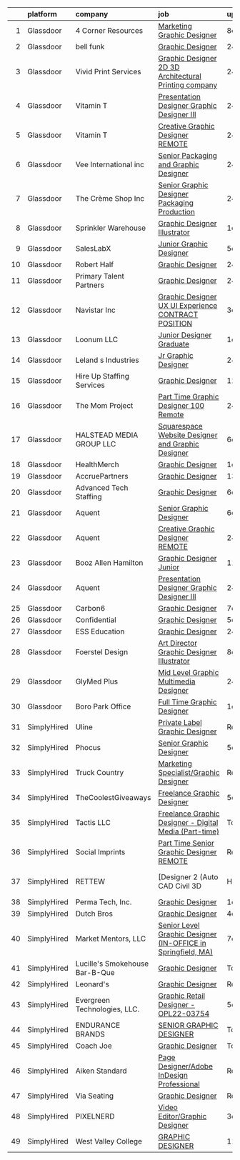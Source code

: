 

|    | platform    | company                        | job                                                                                                                                                                                                                                                                                                                                                                                                                                                                                                                                                                                                                                                                                                                                                                                                                                                                                                                                                                                                                                                                                                                                                                                                                                                                                                                                                                                   | update_time   | location                   |
|---:|:------------|:-------------------------------|:--------------------------------------------------------------------------------------------------------------------------------------------------------------------------------------------------------------------------------------------------------------------------------------------------------------------------------------------------------------------------------------------------------------------------------------------------------------------------------------------------------------------------------------------------------------------------------------------------------------------------------------------------------------------------------------------------------------------------------------------------------------------------------------------------------------------------------------------------------------------------------------------------------------------------------------------------------------------------------------------------------------------------------------------------------------------------------------------------------------------------------------------------------------------------------------------------------------------------------------------------------------------------------------------------------------------------------------------------------------------------------------|:--------------|:---------------------------|
|  1 | Glassdoor   | 4 Corner Resources             | [Marketing Graphic Designer](https://www.glassdoor.com/partner/jobListing.htm?pos=129&ao=1110586&s=58&guid=0000018316d98d99b59f6fa4897863cb&src=GD_JOB_AD&t=SR&vt=w&ea=1&cs=1_09723fe5&cb=1662535700234&jobListingId=1008101519933&cpc=1CBFC3E34E2A31FF&jrtk=3-0-1gcbdj3dqg4e6801-1gcbdj3ebj4j0800-fd173917bee8604b--6NYlbfkN0BbOuERaj5v5m27SHODHSE1AJUyn-tjvQD4xEPDiBm3ei1uIpzH7JItqg56FuKjcnb29VW9vMyy8rkvJ0PZYzvCOAc00Shv1eI0soI7cll9wvEBq0jTWuiB-CiNv3xJjz2qif5AXCz5m1vjwm4EmPP3BGP8bAtZniNypOHZpdrcjfKGbguTNclxT_MOeffWIJPSBnEENKOnK78QtKnFO4AobeSWRw3A-1mCplAxkKWKtpS-rWboBYqkWM-UGWSae8CXOPUkyd6_RK7Z0TdYCTndcuIGuHr1VBs8OPhhJvioBJRdonRO2sbUhfW7zCALcAuD1rdyXfZ9HYeY75qeVZS9ZVtKvbRytjvxWhKuMu7n_2ShDy7KUJNui7AEpeg57neWcJc_FgBb1sOAnQg4aF2xW4lzDxZc7d0TI4TxIk-uHV65SrT5NUA_z6Lg85hFyrIccpHINAyHQl3JNuztcv6odaxmE9c68OUw9lZh7BhegBEAcVp0Hr8ZqktAjJm1aBarosiuUklIwqNz1znq41MhDi971E-_Lga-MnjdCFOX5fiQ5Ds1kyQ67EMgtYlw8_vXaDL5BYicBg_5JlLNMb8eQzMfcV6Oux5RUbdN6j6stlRA5_ckCjQ2njKVTshk9RHYneTJ9xF0m2i5BD8k37KzksAnnvorxOJ0gGj924x4SOcS9H6BF1JBGeQamA0rupgodZ8cV-Oqmv2tbIDu0SyR_eBDcOruujSqXBQFeTJ8Y7QaE8lXluSTW9jdeNzqW5-ODDC6qV1RZjRGPHWkRyOQJ03J-vVSdF4nSZlUctwn4Rmc0_kj0siIN07spAR8iiNSyrrfoRHlvegY4MzM2e80pGjRvu3GGxXoBrdph5zyOCkLU1vB4q6WC0SokJQ-cFMu-8-BRigcY5DbIjWmku2C-spHEIOkHgjMYZigPYn85A9nDAKwScUM108ti0oalS-mIyxGcQ1LeO_cs6ZgOl-jRkdU-rYF2L169tWsyiuZ7Sdi_3eTapUv) | 8d            | Orlando, FL                |
|  2 | Glassdoor   | bell funk                      | [Graphic Designer](https://www.glassdoor.com/partner/jobListing.htm?pos=112&ao=1110586&s=58&guid=0000018316d98d99b59f6fa4897863cb&src=GD_JOB_AD&t=SR&vt=w&ea=1&cs=1_e1c8cb08&cb=1662535700232&jobListingId=1008121697211&cpc=292036AD7E8A5303&jrtk=3-0-1gcbdj3dqg4e6801-1gcbdj3ebj4j0800-ff5f0c8976fd90b6--6NYlbfkN0D4WFj_lE6oYag6-wCAOqdEQmuMdL7IiwL7bmlr579pLwAGrTQpv0a2Mc_khttC9YUMhp8SS_KVbrjMjCttDXXbABZIVOE7UoyDQwa667ZZUREvnqIVpiEDOZ9YDZpfVYJhMjnaRPSNtmLgPusFbGDxN_YD2ZMTZaaWc7kujexw-nQqDyQNB4mffgN7qikB6y9DQQzlnScaxWIjS-sk-yiUzGGIgADrmWwWj-N-uv_KsK9pordEnfvtAFM_3wy8sPXvKwipmnv3nZd4XTdZa3JDmTWdDfWJeqovj7vvIp9-I6_xZCubVAsWcMRvrrZd3XWZ4pD_7603eH420QyBggq9EZqw15tgbL5Bl3ZifJBophfHcUkXpmH2gy1Wy8aO_MfRgFH7MSBSEYeb1ObyMvlKb9nuyYweMRM8YZqSHgQptoI_LAVdYK-rAVmuJ_fRSQFCuRkgGRrUdDpXiV_CFBTnW5pYNkYNDN-iSIgIAqnX1Nh_YLljGzbB6QOljvSULvE%3D)                                                                                                                                                                                                                                                                                                                                                                                                                                                                                                                             | 24h           | Eugene, OR                 |
|  3 | Glassdoor   | Vivid Print Services           | [Graphic Designer  2D   3D Architectural Printing company ](https://www.glassdoor.com/partner/jobListing.htm?pos=106&ao=1110586&s=58&guid=0000018316d98d99b59f6fa4897863cb&src=GD_JOB_AD&t=SR&vt=w&ea=1&cs=1_15fb978f&cb=1662535700231&jobListingId=1008121826162&cpc=5E31031E1AFF45A7&jrtk=3-0-1gcbdj3dqg4e6801-1gcbdj3ebj4j0800-6d07501a753a39fe--6NYlbfkN0ACTeRvGRFS6hadW-07x_K1RnsIE8OdH4tufuZ5eRAiXsy0w5YibZOSxQi1opGSbjoxtfTiTd6Dz44sVgFOlmH-2y2jjVWl1h5KT6G6NfDtpQglXe9kYmvZaaLfN78d__0Wbyu-ajS8hwPeQ7aInXEaYDCEbu5eHtKdF7dy-7j3e6gdJ2kpD0YAiWdvMOOQhgqYKH4OIMwsYCqAX84Md02EDkuXJcCRfPIzhippC8jovi01wv8r7Y8wbFeqK4yX9yYx-HOWlxMb3VxXTzIBc9ToT4y3R6wcg_OA2ZFJyEYNykzDmRA5VD9ytCUmXpgdX3H0iLBI5Yll1f_Yo1kwzqCWQ57YXWavbdLXhri3BskBQuKLXs0AbYBv4Xo052FdlarFEfhupevg30PwV-jsdaYLeDejONQB-sAJ3WvzmlLYP67-gpMVPLiEwVxmZELYLFIKpPmz1zOlLUwB7HnMxPCsV9XbcVxZB3mXlnSX31u2LZKGTWwYVW1trqLaCRpsNYQ%3D)                                                                                                                                                                                                                                                                                                                                                                                                                                                                                    | 24h           | New York, NY               |
|  4 | Glassdoor   | Vitamin T                      | [Presentation Designer  Graphic Designer III](https://www.glassdoor.com/partner/jobListing.htm?pos=127&ao=1110586&s=58&guid=0000018316d98d99b59f6fa4897863cb&src=GD_JOB_AD&t=SR&vt=w&cs=1_54e9af43&cb=1662535700233&jobListingId=1008121846527&cpc=D2F1DE17EE1F43B9&jrtk=3-0-1gcbdj3dqg4e6801-1gcbdj3ebj4j0800-e5109ec33b2620ce--6NYlbfkN0DMrcEu7yrtATojKJA7cEzGQ3FdRGWLh0CZQInL4ECGI6k5tN82kdM0cJmh4vC7GggvGViS1LDQT4D128SuLIYhONorkG8P_kI5PPctdaliNZvFZntffniZcylmsC92iWn-9sf20ddkHLixSICDoRAS66Bsocin9jEfb_xIT-rlMWKQ176wGyJPC1OjWLtA3_xTd4eVyb9HsQv8rC2yfAb7P_00aWwl47bk0JNeKGb3_2W-5QryoM9VR-_SQmVZT6veGcGLAGqpnWMENrFEq8G1ziEafjulDXDzGvlkOa_xjzWIfAISFeG5vtaJ17k14Zu9kOFp--W1ccC23Y9EQMybJHLYZON7FnwjY4WHI2uE7REmS8-uY0JkTZ-4HXZ4OXaiy0jL5aVBeChK8ptM5PiXtwBqjP5d-nnePrfaBxhCzvCMvS0E5z4JIHhL5Xlg-ciX-eJg--wgXJh97VI8KuLJX0LkU9hEakE93EIpbdzUJFUvLus21WVP)                                                                                                                                                                                                                                                                                                                                                                                                                                                                                                                     | 24h           | Seattle, WA                |
|  5 | Glassdoor   | Vitamin T                      | [Creative Graphic Designer   REMOTE](https://www.glassdoor.com/partner/jobListing.htm?pos=125&ao=1110586&s=58&guid=0000018316d98d99b59f6fa4897863cb&src=GD_JOB_AD&t=SR&vt=w&cs=1_6d9717d2&cb=1662535700233&jobListingId=1008121106886&cpc=451933188B21919D&jrtk=3-0-1gcbdj3dqg4e6801-1gcbdj3ebj4j0800-05e1cfca94da4a56--6NYlbfkN0DMrcEu7yrtATojKJA7cEzGQ3FdRGWLh0CZQInL4ECGI6k5tN82kdM0OKoro5eXmjoVin0azV7kc6GOnT-z36VYfUb7jsZ11m8Mj4De-dCyWTr2LUnLUwp-mN381fCY681EvQDU2qU9yljJ3txKJsdSFJxbmjfDIE4duyRX1ix5U2TzlrxA7TFrt7E7ucQXkd1UR4vF-R9PCzGX_6nSk11zEH-e_PUUon3jkKaF4XwtqL4bnNAy3H_p-RNR4yMczLO2Df9RfWf48lU_gftXYuvUYX7YCpL1Zmj5bRA48sZzWlJUkWx88sAsyf2YSaUjxrz0doQWF3C4yNrj3iACODU3rNts_rM7rFt2YWyVONwq1sZuCNN5oPrYzt1orWObq7BTBT9gH79_FsIU44jNo9uivqcK2e1XCjNwVFrlWPKeiQ8qtzLEyapQ4Cyxb_CAIDiwlHj7OykedlPQQaa4SFMqiCPwt-8Pchm7p0oU4cGIew%3D%3D)                                                                                                                                                                                                                                                                                                                                                                                                                                                                                                                                  | 24h           | Remote                     |
|  6 | Glassdoor   | Vee International inc          | [Senior Packaging and Graphic Designer](https://www.glassdoor.com/partner/jobListing.htm?pos=102&ao=1110586&s=58&guid=0000018316d98d99b59f6fa4897863cb&src=GD_JOB_AD&t=SR&vt=w&ea=1&cs=1_6827401b&cb=1662535700231&jobListingId=1008120751166&cpc=320F474EFE2ECF9F&jrtk=3-0-1gcbdj3dqg4e6801-1gcbdj3ebj4j0800-3732214987fab34d--6NYlbfkN0Dr6IKwl4lkWnAOZFGyO8hF2TMBrUYSqKPpHH7znGLbnsjvVMpQ7-eveiYjoB_rmKWpVBroFSCyfHR7RFlrOFb4B7lutLbdVx81VPjyM_XoytOveUKReGKsw4awXFHZX9BLV66D0JayfH1NoN10AMiEULx5-jgn8pq-9WyOEMdGnkiHrMfDJcJPEQs77aTCgaQVyPLtcPhc5tI7ftzNTzGly1zNY-5euqXwpcdJejuD6D0_f3NtPbU2KhfIbpgSSOtiR2-D1LjsWe8_tFXL0SJWQ2bLmNR-OkMQNkxfAxlc0SL-rmZnyiXtKnPR9jWM7iMzDqH9rETWAaMt6QUP285cFwCT9_ptkLiDIQPG9dPwQ_XhjHKX4zImCAGtAN-sr4oDxmH3a9Hh0ay19bhQFwxcJqrWHVUulPiFaVWGFMCm2kXoLqQ-ikGeQxN4D5emFZg7YjIbcFPrlnUcYYBjyI71Q_l9HCvTQFXyYuGQ8P2VfjogQUcs_Be7szXH8jqquXWrC7fzHzmMv14tt7deYlhg)                                                                                                                                                                                                                                                                                                                                                                                                                                                                                      | 24h           | Garden City, NY            |
|  7 | Glassdoor   | The Crème Shop  Inc            | [Senior Graphic Designer  Packaging Production ](https://www.glassdoor.com/partner/jobListing.htm?pos=118&ao=1110586&s=58&guid=0000018316d98d99b59f6fa4897863cb&src=GD_JOB_AD&t=SR&vt=w&ea=1&cs=1_6d637f3f&cb=1662535700233&jobListingId=1008120762258&cpc=6BF42D0955AE9A34&jrtk=3-0-1gcbdj3dqg4e6801-1gcbdj3ebj4j0800-32e4481e3f48433b--6NYlbfkN0CtwOkgDuej6vPfWODMxjOIyNEohQmdYMppGq8y8dOpBjbpduG2qn5B55jMDS49NjaijT33LvUavo0E7fjCBHdbWZ8t9yse65wWc1Rna6hzoKHvISeRWc7IB2TNEp75yd_dHlPu-n7HPin1zYAd5EtuxYicYoNou87qhRalUh0SVEKLyIwR8GAvfwWypKFLscXORpRLRVaRbhiNxiuYzL91Crj-DG5a0YozMQ4NRqxKNyEJtZLs6i-8uutVVn0sQJsmZsPJAnytlC1chJI32Rng6ESa2I7zRkXsUITDsmDHB3jNfIoj_MX7-_giQBuSDdXwvlGBXeEJwl1WP1aCmMhXY2E_cmyA7re2EL38KqQpJx_x0MqhQU9i6s8CIJP9_xCDk7LFDmlkckMHF2CFkDeLc9umIqtW2TizNB-BDx2v3k7xNzv2qkbVk56uXjsUQ5YZ7TI8t2AOBtbu9vU9bgHt0Wv8wE3OQoq1HekbiyfeAgvyQzaunGwF5ofpyrr-dU0%3D)                                                                                                                                                                                                                                                                                                                                                                                                                                                                                               | 24h           | Los Angeles, CA            |
|  8 | Glassdoor   | Sprinkler Warehouse            | [Graphic Designer Illustrator](https://www.glassdoor.com/partner/jobListing.htm?pos=108&ao=1110586&s=58&guid=0000018316d98d99b59f6fa4897863cb&src=GD_JOB_AD&t=SR&vt=w&ea=1&cs=1_519c85b3&cb=1662535700232&jobListingId=1008119437871&cpc=7F6F94E2229B3AB5&jrtk=3-0-1gcbdj3dqg4e6801-1gcbdj3ebj4j0800-23cf4bdbc12d4ae5--6NYlbfkN0DWtRa9NJfjQIs4MWRRqD4F41esfMsK79cV24t80VXfzRKFVO1HOwhLjPBuvxuRJCA6N9YdHF9M0Aq3KvJjQqw8lYNsOZ-6jJ5IaLByCRWZkeONBb8JHpC3oOi0BMDYhCfqb_avAtQ9EZUo5hZxSHwSSHZL1AXmvZD-NEMG6CzGM_jQ0DqTjJra53fp_NYTgNyVdMuXo6pt06bO8SSGnP8hHhsMrhEtyE0_M9E6PqwlQBmukuwUK5L9jPD0ZibJBT0bv38JScbUTzIJhR2lyeYuIlS74pLw6r9_bxd9epe0CrL3AAxnsxKW8SQUkFcitpZgr9cZ0JkZUNj22LYPGx4YbfaLwwyDQd8dg4g4AFdghNLREWs4jjXyLdEYdH4ASUon3xp5Gg-dvjs_UEXpM3WL1bvLag1s3kDTYPW4JJFncr8UQ3gvGYoshzQzCyAw4RD1L-IgEgUyz6tXUkPyfVXwix5uqeZDK9hrllTG_HMeO_P1uGwbbAXaGGmIPL9qQhg%3D)                                                                                                                                                                                                                                                                                                                                                                                                                                                                                                                 | 1d            | Houston, TX                |
|  9 | Glassdoor   | SalesLabX                      | [Junior Graphic Designer](https://www.glassdoor.com/partner/jobListing.htm?pos=113&ao=1110586&s=58&guid=0000018316d98d99b59f6fa4897863cb&src=GD_JOB_AD&t=SR&vt=w&cs=1_60fcb5f0&cb=1662535700232&jobListingId=1008111579607&cpc=7AD1D84939BBEEF3&jrtk=3-0-1gcbdj3dqg4e6801-1gcbdj3ebj4j0800-e908962a8703a28d--6NYlbfkN0AZhccrYCUSJlZEde1UnGXnwlG1V9FU8luw-eezWnVYr5cEIZbxF0ud2TiQradMyDYAhjUuZdU-Jc6KDrNnXGt0luj4X9eLCFruo8XOurAzNfkw5TKDUy8_2DXlF_UuK3XC5Jdc8AGJshFzDUJNXv15OVNeEv33cNdPQ9245r-wmXF-LAyKzaSgJhY49EbZzLHcLuu5F3EXvtO_zuUVeU0Hu4uBQvX-_Ajz71yx-iPFj2SWjXotnojnOW88HozZ8HJO-O9vZijwgfwsD5jfXKKsCoWplouHoQxp9ZlrUTlS2wTyph48a6dIr81_TfyxXqvh0KYVkD9c8j3wW_i_CMk3OZNgZ-cSgCYxZ3m_MxMK_sCGReSj41qWYBKZJhbnSeKvKZUQ0AvXjQMIM125VWwf6GBGHvqtXx5_H02bfu5IOwsyrSkZun8_)                                                                                                                                                                                                                                                                                                                                                                                                                                                                                                                                                                                                         | 5d            | Austin, TX                 |
| 10 | Glassdoor   | Robert Half                    | [Graphic Designer](https://www.glassdoor.com/partner/jobListing.htm?pos=126&ao=1110586&s=58&guid=0000018316d98d99b59f6fa4897863cb&src=GD_JOB_AD&t=SR&vt=w&ea=1&cs=1_798a3596&cb=1662535700234&jobListingId=1008120608720&cpc=0C139D4CAD5A6DB2&jrtk=3-0-1gcbdj3dqg4e6801-1gcbdj3ebj4j0800-48a38567481b854b--6NYlbfkN0CpzDdaQkua3np5pkmj49lKioZwmwxQ-yx5plwbYmV_M5JFnt4wdhB5iDa-Stjn2ByHyvFbDHXgjtj2SRCnTa78VDO00_odM4XGNY95IlgyYpIcjiWQLdvqVqFg7uCx9YE-yl3Z8lrCbIrHLMzHhmZuFcgo05QSBXTHBV99GGlnFir9tJrloQZa1-O_UnKh27X6Oku9vfBf5mZlRPZP2XkiI1fGoCG4qGUaIwiU6TkaGqbcJnB3zneYadEvCeC4dgcPI3P75-yETrup8rRZG91c6xW_0N3eq737eIIQ09mQxr9OfOZOg3mjFSgsnrGDWTt9BiTFrVaMIb0y7C_pmjyNdimXnP08gGAbvIU4aE607J27uotBlCq_3ArjCnWRBnwnbv6a28PhFynI8aEr0mUxvI79uk6k62hQnAs_sQgyqdQryIDgdrcK4oFDOpjyLDsouXdMUFK_AoOxDSVNmj4S3kHijYE3TxcANY9pzPvH1L6qZtydBNukwkd7iWIuPmKLD1MD0MK--fI790_BVrBjmXfUJc58LUkZ1Vtyfq6PJC98NYt0Pydt)                                                                                                                                                                                                                                                                                                                                                                                                                                                                           | 24h           | Allendale, NJ              |
| 11 | Glassdoor   | Primary Talent Partners        | [Graphic Designer](https://www.glassdoor.com/partner/jobListing.htm?pos=128&ao=1110586&s=58&guid=0000018316d98d99b59f6fa4897863cb&src=GD_JOB_AD&t=SR&vt=w&ea=1&cs=1_a15f3a57&cb=1662535700234&jobListingId=1008120876018&cpc=654405A9B1E0A9F5&jrtk=3-0-1gcbdj3dqg4e6801-1gcbdj3ebj4j0800-a6b059619ae70e73--6NYlbfkN0DOCvLQenlXS7fh3AEEtPwhntZQnPW7UfiJ0vyM-Z38ZvlXuLrJoooXtLfzu_VlecyBYplV75vNtJQTzEEOuffMl_dHWYENTqRXlh2eBoBQkt_2HPFgcS8387rxVwADq8A6j3dHnxLvM8zlGFHM_D_J6fHSq5xjgXSwq-7Ps0f5hvbOM-u_OVS_WxK-7XxbzIuhH3oYW1nmOp3Tgqz0oWmZMhMtdLF9gGJoZNL6sx-y_CDhnG248ElVVJiwuiiYTy6Pz69z-Ail8BXByQHRbjvkMBRm-5OT5RT5nRb0JlriTrU0F1oplVhAqj8oLXq31TcgYOusksd7LDftWqWIZ0kpqWrn15kJ1YVeWT0sAC1fOAhnf9_uLrfsBEW_VGTvek0gWNNNw3rL3qBOH2VzFV8MVdOMlVbdCVyizKIteo6PgnlpUGeL9ddm2Nk3IyzxYNrpRwT6cwVeitwl4PRjkS3ijk8mWzcUxlKpljalQkU5G0I3J4fdm8Y9HdV0Ik1xLDgr5uquD8ROcw%3D%3D)                                                                                                                                                                                                                                                                                                                                                                                                                                                                                                               | 24h           | Remote                     |
| 12 | Glassdoor   | Navistar  Inc                  | [Graphic Designer   UX UI Experience   CONTRACT POSITION](https://www.glassdoor.com/partner/jobListing.htm?pos=111&ao=1110586&s=58&guid=0000018316d98d99b59f6fa4897863cb&src=GD_JOB_AD&t=SR&vt=w&cs=1_da6b8fcd&cb=1662535700231&jobListingId=1008115326642&cpc=AF1E4A3695F490BE&jrtk=3-0-1gcbdj3dqg4e6801-1gcbdj3ebj4j0800-da2106d80a04bf3e--6NYlbfkN0AKaw8O8HtsTpjEdZ8TD4sRoCQOMb8M-nU-vU3s0gcF0r3-yfGCd4qXtRpKh7pLIDKmqw8doraLQ6N9uO_gRX15Pn8af8XWGhf5E0vImEWR0Z7lJHvyNERtgOJ7AV-BjAp1xq2J-kEdLkM3wRoeyrV_lynn6O_NVhk9CFYo6GVFCtUjVGY5sjWNquq23_-aPUwt5-XRwbXonsunPXe4ybEFAGd0Lwv45_bJcbMZnBJNOOod1D7QrE96G_fgcGA2nsOGYt127iP-wlnXlieinLpj-NlxhDiqNb9eBVt8yekn8NoswdZQCDUMNcCNDgBebqcoFnxfA0jplWFXce0_pTbXy2oAhNfLAd4EPBZAfMRQJFnVXoLSiw4J_z05yKhnVvKu3T5XSet0ADJongEFBGmKrbn-rDz5VW4KvYxr-6z9m77--KBFsMJk3ob8vIh46k8OLKqD49xqyvSUe_6NJCXK8ithn2AZGKo1ZMBYUVmDsnMEqt1sGC32cqE6GuoDM9k9uuy-GdKjfNJ9ApBOScCaSJm07EuRUzoZBqJab0X-Lluk3gP3z1UtI2IUkwSai9zDNuDfws6Tmq3Zb4H8n4wA_3n8IZLaNKtJOn-rbo9j1u54iWK-EMu8qZRsWCrKXPq2-By7xhgepryFanijuOG0SdVHaP6H4-Kd4KdOuvA_Ih7h75j3C2JSMfkuCP7LkUA-yJzMBUMotz6HEmIzeENO)                                                                                                                                                                                                                                                                         | 3d            | Lisle, IL                  |
| 13 | Glassdoor   | Loonum LLC                     | [Junior Designer  Graduate ](https://www.glassdoor.com/partner/jobListing.htm?pos=115&ao=1110586&s=58&guid=0000018316d98d99b59f6fa4897863cb&src=GD_JOB_AD&t=SR&vt=w&ea=1&cs=1_a5cd9a3c&cb=1662535700232&jobListingId=1008117829071&cpc=1160948BCBA38B5B&jrtk=3-0-1gcbdj3dqg4e6801-1gcbdj3ebj4j0800-40214ef59b438126--6NYlbfkN0DAwgduWqBP7ymGN-lTADpinz2i-23XbRAyg5ywqS-MDfuU4MrSvHQrlYYDKmwGGmwluOBvz7vMslEzgRKJczfPOFybmcpWvAGGJl5bfuMi8XlHlFi-cravDhvAvoHGrCoTnNay-wBlxzCKwuu0iSTYx6TpVe9_VIsP_lWlZpD3xOCbK1FaavEr53sOfhyg6Y1-kaanZhtvAYasjnt2t-P6CwB_Jpro1BXwRIuVag99kJYdUnRZuVHsXUygymtH6U4pb0iMCBKDZpXpIWXo8AbZMpMotlTRnNcH-uHW0RZ2mPvqXQcMpmXAdLQs3XEnL2L3HUMGPexJvYDy9Em9QNYBjVffQ84UGuQs5hPvXCFA6x8BurvfVaVZzmZ8emGNGJG7LZoah6qBGQHXLvgRdxuYWHjC9XyoR8GX1Kkd6yxZrxJ-ZcuPDadnXoHRo4MSvN5Emi1PI_vLYdea7O6quAJpLAoYG38SnGh0mFlXbsguZvyBxBvl6IQNFl5robWxQOY%3D)                                                                                                                                                                                                                                                                                                                                                                                                                                                                                                                   | 1d            | Valencia, CA               |
| 14 | Glassdoor   | Leland s Industries            | [Jr  Graphic Designer](https://www.glassdoor.com/partner/jobListing.htm?pos=107&ao=1110586&s=58&guid=0000018316d98d99b59f6fa4897863cb&src=GD_JOB_AD&t=SR&vt=w&ea=1&cs=1_2ac1c428&cb=1662535700231&jobListingId=1008120860221&cpc=E521981D00147CE2&jrtk=3-0-1gcbdj3dqg4e6801-1gcbdj3ebj4j0800-cc70697c2c875d0c--6NYlbfkN0ACu_hgM4mYOpGjE6TXudS1eLEYdlotK5aSiNrSIRlNjs1ihqGN6OK9Vxq7ftLvmNsJbZHImKiBJvZGjY_aKIxe7mUk8ptQU2BN6zRgHXxST6K_zLA8uxzJfcPHEh6yjY45vo-Vi2v81Lhbc7HfcOkuXzS2h0Ri8djBOET6-gMauzEY8T30chCvVDG7T3vo2zQsjBUo6AZDlJy_u6As9Va1kWY08tsiMVgLLkzclHk7bqtGgV1mq7A8dH9LQn5TWjriTCWb-3si17cxsnAGvA5NjeBLntDBCO-T07TXa6AZ9WjCUOCOzdV8SyBHuR8RbB7iSqjpvInWrol6_wTfrVgYpy-x7frpI_Ek_uAj4NiFPdia29SRW_M5Wr9UAkEqwzxwvEQxB3iG1WJ7Po11BANlyRSTqds2HEo6Xq-cTs7EVFo_CrOTPu12BfwUZHLS-LhuTyQWR0gQSGDHEVVsc8Z6elIFjfEolRBPpW667iPYyui5k__0vCeXc1YLJt0ZyFoyk2XeGKZkZw%3D%3D)                                                                                                                                                                                                                                                                                                                                                                                                                                                                                                           | 24h           | Grandview, TX              |
| 15 | Glassdoor   | Hire Up Staffing Services      | [Graphic Designer](https://www.glassdoor.com/partner/jobListing.htm?pos=124&ao=1110586&s=58&guid=0000018316d98d99b59f6fa4897863cb&src=GD_JOB_AD&t=SR&vt=w&ea=1&cs=1_e50faa36&cb=1662535700233&jobListingId=1008094485245&cpc=5E31031E1AFF45A7&jrtk=3-0-1gcbdj3dqg4e6801-1gcbdj3ebj4j0800-468726f8a7eff192--6NYlbfkN0C3tTdQKDj3Y9l2SMONsCVmPdHG4PR34bu7MeWNjoHVcZSWSJ-YXY2abeR_1ulMp90wYX7oACFK64B_iDDpQXz1EQRcwL5ecQIP57T2keokdshgQF584iapafQs9FVkSZNHWfFC_uVZoBY1mBg5DSUyGdUbt8-hcQvnQtCey0Q7NS2qewMe9AVb6q9U4IxfmvZIDzHdjDydyDidQzN6h3zOuzJtlzVNOnqZs9xemzmf0UTcYDjNv83ZKIA9_GZGa4qu_Lqikb91XtiJiLPzwhXG8v2SjRG5yXUtaGpBG8Kew6d5zTQUqmJV-o0mRbsOaDxtrCShTXYBhiUB2tncuwGlJ6AeOklIqunIeBHCYqLUDOZp84YD8bOMXi4lQz9vMzQM6qfSCnYA8lWz8UjBGFSDfgOr_DM0j0CeKyfzgvmXqKsfLjeipbIt7Bm4N1jTNk2r9YpHNtBrJa0VqY6gelUr8GlcW16FgLamtPvr1Gz0mdzqRzTyO3DyJjhtw8rI4CjiRylazgAz8vgjOxECSN3BcPrHW7TWB1NhUtJLCEGWOAfIbdNGbudxQFiQfAmG1GN0vE1paKlQyVryE6gK3Q1BZ0_hC_uxQ22yTI2__OQy_zb1WE-YC33Jq2KYkK3-pyXWP63nDYDkPJaBzz14k6eZ)                                                                                                                                                                                                                                                                                                                                                                           | 12d           | Tulare, CA                 |
| 16 | Glassdoor   | The Mom Project                | [Part Time Graphic Designer  100  Remote ](https://www.glassdoor.com/partner/jobListing.htm?pos=105&ao=1110586&s=58&guid=0000018316d98d99b59f6fa4897863cb&src=GD_JOB_AD&t=SR&vt=w&cs=1_06c207b4&cb=1662535700231&jobListingId=1008121676450&cpc=76BDADE3D6D9A820&jrtk=3-0-1gcbdj3dqg4e6801-1gcbdj3ebj4j0800-9fc136c18438718f--6NYlbfkN0BDp_epf89aHDQhKpPegNJQ_ldQpEFZQsM9OcONMGxWx6pU56EKHF58QjVdAUvn2gVQbYUrrVssZu0sGcsOnNCdVQRNBTsjtYJRgXOfFUdtBMOZCn6boGahd-J6-_dM6gTbu8dC3nWP4fAy915uPQV3MUSeFzrNpHmbNtM8BSgxlRYeNIbvGY7FvHwEQ2cL0nhPNoJXf-wnl7JXRTQV0KH6ItUItJgwZUtO2N8XFCyZxHv4T9zNbP__Ga94Ovc12D2QapKQ4PXrCfId5nCgJZrspJmoIHRbZNJKCmB6KKpDltW7XxMaed7VXwCyC-tsXvLqsGPMGmBSMfVtFKZdBWxu2s4lqSpntXxApnUdRvVcfiHns7UOuBnLkm25AxttjsBdI-dK1gHR_fkmwJKWBDamRq7Q80lM17ufQNVmY5Lac2iQuQuX9gEQoHfauZ22WM43UpRnbn6EJhEUzLqMD_kzaAfH3C30wOccvRqazbakkJ_cUQZA7HkZizp3FLoi0Yskpfq5ufTrHx_1MJIDxkU-pybpwKu216EWblPOrs54Idkmj2cZPRCscEnqpyOqa3s%3D)                                                                                                                                                                                                                                                                                                                                                                                                                                          | 24h           | Remote                     |
| 17 | Glassdoor   | HALSTEAD MEDIA GROUP LLC       | [Squarespace Website Designer and Graphic Designer](https://www.glassdoor.com/partner/jobListing.htm?pos=104&ao=1110586&s=58&guid=0000018316d98d99b59f6fa4897863cb&src=GD_JOB_AD&t=SR&vt=w&cs=1_87f73f4e&cb=1662535700231&jobListingId=1008106340050&cpc=280AB1FAEDD8D536&jrtk=3-0-1gcbdj3dqg4e6801-1gcbdj3ebj4j0800-7343cc581a020b84--6NYlbfkN0CKpraHHsEcuvJldHh9lYb6MSUQnY31yEhbu34n0Z8zJ2HzSiEwYgyRcwX4HAw0cugsNS8Hgeg84ahFMiKeaFyPf24f8Derf5JOz3N-BDpFP7Ainm-YszgId7cQNXHKtn_PsQg-aiwMy-fiP4cbvO_w1b5ArMSQM-HvEac48MnAYmFgtbKjSRW6QrU2lXOF8T0LfdxpsqtgBIswaXGGl96z_gOBb8I-DaxKmBj3YNWFbs3eL3Rn5bRY5LjsNprKLw43-nU0MLW5U4d3RYwz-njVLDMc1iCaSl-ezNvqS6SnFX1bG1GD0iELdyu0nJ5hzsdA5AzT91B25DXPnoRkVILna0Z6sVaK3sfzihXlmC-75QxbT7HqwwJOY2_YoqY0jxbqaS6T0KNydmx7a9H-hLZUWq58Y3y8rPTo1ApicEbgec-6F46p9ejJ2xyDfUOrBfB1vw3f_qbmnnvQ870XgFzQ2A4k0n5BMn8%3D)                                                                                                                                                                                                                                                                                                                                                                                                                                                                                                                                 | 6d            | Remote                     |
| 18 | Glassdoor   | HealthMerch                    | [Graphic Designer](https://www.glassdoor.com/partner/jobListing.htm?pos=119&ao=1110586&s=58&guid=0000018316d98d99b59f6fa4897863cb&src=GD_JOB_AD&t=SR&vt=w&ea=1&cs=1_7050bbe7&cb=1662535700233&jobListingId=1008118484937&cpc=D2F1DE17EE1F43B9&jrtk=3-0-1gcbdj3dqg4e6801-1gcbdj3ebj4j0800-32b2ab0383568c83--6NYlbfkN0CJfBDSEeEc7eUnd5rVrn_aucFjVrvzgr_Il_-mepVEc6uEUZdhQG4LQqS-CogM31_psN6EMyZhitwSFkM4zYeVzg13qsKBP_uEfjVGnYKB9sjlAFJzZnbfzJuWlq2WXHV2tgbl2-NWqbn24OVx6UcL1TKjcIEcTvmqy9YIkovO6Wv0vC9XyLJ1YC6lEvpBWuhmAYgn6Qz9z8glkYU2uMOFGFRATZ9A9fEnEBCxt-7nJwDiD6PMOnwFRQI9rRXj9cB0V8PdRQHO3mgbRjGBhyVH8n86KySzYhCRl54rBGUDL7hUDuYWyB18iGFjfRXjEXNY9PLZQZvCJmB9Mr-8e7sEU-Sq1R817bS9knrj0WcClSFSfAc13uOesjuzMuwdfrnnL9k01DdGA1Iwu4Hb4oe1yXH3lJ2pFlbMBTsg2p1sWSoFNbp5hy50BoRnpjfF5WN7Ur7rPD1Bzr5-bL4PKmmTaxjdt2mkdgZ1twHgeSfGaVWvxT7jVbvf2dcNW2p7SGkrZ9U_iropxA%3D%3D)                                                                                                                                                                                                                                                                                                                                                                                                                                                                                                               | 1d            | Miami, FL                  |
| 19 | Glassdoor   | AccruePartners                 | [Graphic Designer](https://www.glassdoor.com/partner/jobListing.htm?pos=116&ao=1110586&s=58&guid=0000018316d98d99b59f6fa4897863cb&src=GD_JOB_AD&t=SR&vt=w&cs=1_64ac379b&cb=1662535700232&jobListingId=1008091648049&cpc=2187E14FC6F1B769&jrtk=3-0-1gcbdj3dqg4e6801-1gcbdj3ebj4j0800-1b759a51dab745d1--6NYlbfkN0Cmq1pj5Dwku4j-j-jMxiR3p8DjIx5wPgrGZP7N5_dynGcPrp9S6jFTdQmrnz4JPZUYKRp41xuW1JN_i3niDfOPXFwpjUuxozI3iPeZo-DMHAWWx8A5ZAzOMlWjeO9crYuVmJBXDafwTztdsHcaye1RuATOvGeSX4PZGJCfImPDKafn-17UvH6sDy0c_iHw57NjMQ6wBewCsWGCXnGFnFXVQC64-zLgjhZ3fnLsk1B8y7sZkNGF-uXlMtf0UM2Qn94os5vCNqh6LBSSnSgt-5KC1x4zBM_hoybnjqpwRaa5FkFBWHhi-SU7y61hnmReP0SImSn7ihws3cjF9Mg8TcSRY440AN0-JCsTFieQ2GK6BP2WL09SqaYM_31v0xmpAaE63Om2QXS1C3iY_HjUgfhhJHfikuXVKMMN4gGc7OUUMmpzXA7TlrS2-c1ewNmAze3YjL9Tq4kyN_odCFHDaE7q4s_t5Dg_DLbFp3GHEhbwN0CncWfHHqwxDOb6UVJOkiY%3D)                                                                                                                                                                                                                                                                                                                                                                                                                                                                                                                                  | 13d           | San Francisco, CA          |
| 20 | Glassdoor   | Advanced Tech Staffing         | [Graphic Designer](https://www.glassdoor.com/partner/jobListing.htm?pos=121&ao=1110586&s=58&guid=0000018316d98d99b59f6fa4897863cb&src=GD_JOB_AD&t=SR&vt=w&ea=1&cs=1_500d1372&cb=1662535700233&jobListingId=1008106585087&cpc=F5E96E35A1725171&jrtk=3-0-1gcbdj3dqg4e6801-1gcbdj3ebj4j0800-344ad781400bf7b0--6NYlbfkN0A9CgweQScmmzXFz_AWEu-16fuTZ4lws6om7T2AJ3_8yGS3fxso7EQq06-EfO0Qsp1Ce8sypyMrPjDwApby_HZ7sVKLkJ-Gtamc-tU-N6TYsDN_dt8EgSIsKnsbE1KuIHqbtb6jnuRnqZQSlF64BeqDowofa-XVIcsUYL1liv3ysjRqg2LzGOAQ7dPaQtLre5ZLoXEZVa6iVqJDLC3LsR-BclnhmEcA2GS5g1lw_DyUVkikA9CMWEHe_ZD7Eqbxk0mdw9b-TC_CieKzzv7yFlqDjBLlZZSiaXQeijjw0HE9oHpT4DjgYP5MCT6_IRCXXzaWXbVsKIdEMSgm3ZiMlZXD_TTty3M17sfkWga64uToq_7apr9wj3xtuZkDYwkIbTl0kqLrmL229LLK2tjyN-ezZMLEufZaKr-GWb35AOl0fHYBDbQj6VVEaWIxad4OZ4bXqT2TJ3PdPbCVvtse_MIpWynaglzMSTLnLSDQyW9JhQ_cyhX82rB0iaERWZyIHjQ%3D)                                                                                                                                                                                                                                                                                                                                                                                                                                                                                                                             | 6d            | Downers Grove, IL          |
| 21 | Glassdoor   | Aquent                         | [Senior Graphic Designer](https://www.glassdoor.com/partner/jobListing.htm?pos=130&ao=1110586&s=58&guid=0000018316d98d99b59f6fa4897863cb&src=GD_JOB_AD&t=SR&vt=w&cs=1_925ce86a&cb=1662535700234&jobListingId=1008107356853&cpc=56C4EA4A1A191A49&jrtk=3-0-1gcbdj3dqg4e6801-1gcbdj3ebj4j0800-8e9bcb98aed4ff44--6NYlbfkN0DMrcEu7yrtATojKJA7cEzGQ3FdRGWLh0CZQInL4ECGI9gD0Wolx9R2v-Aex0-GK066WTguadZ-VUzsPpD8FNEHmwHWLDOzcEUdAmAXptwW3g70qtIOFmEpgk9VFD36QVqkcxnzFYZQF-M5rHgpgbU2DhNFWq63u-mfEFdE6txA7pdgye0dwrTb6l0YfkHYHgTZNwBH7yUYDgr5K3H_b4O-kY1GWjAWaFo2HPzjo1Wm5hyTYu7_bdByVZcWqP2iRVu1N90PhFR5URjJtq0O_OIkcUnvoQdq31ZdG9loKu-ubvz9SR7UFYRTrqparFeNnt8xto_LZzAi_rt9JWhlcKaal9d096kQ6xl3udDaZZn1cQbXTeLf03K1E75GbjnA8o1PrKkhVE6GB2nC0h6fMk3w_nJOuT7zLBKUodFJVZySgYUYkKl7V1jo-riBt2MF2OCGwFFXmYUUiA%3D%3D)                                                                                                                                                                                                                                                                                                                                                                                                                                                                                                                                                                             | 6d            | Portland, OR               |
| 22 | Glassdoor   | Aquent                         | [Creative Graphic Designer   REMOTE](https://www.glassdoor.com/partner/jobListing.htm?pos=122&ao=1110586&s=58&guid=0000018316d98d99b59f6fa4897863cb&src=GD_JOB_AD&t=SR&vt=w&cs=1_8b5637d2&cb=1662535700233&jobListingId=1008121287490&cpc=C4A69CCDBB3B9599&jrtk=3-0-1gcbdj3dqg4e6801-1gcbdj3ebj4j0800-f82d54cdd6eebdc3--6NYlbfkN0DMrcEu7yrtATojKJA7cEzGQ3FdRGWLh0CZQInL4ECGI9gD0Wolx9R2EDT7B77c2cQrmbkUFXy7nGAr5PvVIZVW6_mvVP-l1muXi1Go6q2KKpmnytCKf_R-m4nfPhHaHJqQrI_6Q8V1EZfF6pBbCotJnhkDVOb91HN8QagCp3Z40tpxJWzweCuQ3-t_mmuFCvGiXwH78WcKCQzApVNugDYvpyCZfSe15EbJ-CWOHqVfg61AgRkoDFC1X9lztTj5TtKIQUws73znzdDqJq7PwAALQ_PBZ5eQ3DHlBdNfd6N_jAdLKevPf6MLOovonsvhvSzYfsk7OU0aeaYH8MOL7d20sc0HvAeecRmCuDPcMjus4zPhjgcC38ava79qSOJSVwHe88rwJiasF_JvpXjzUprO4J7I9xZXcDYxXtVN0YiU6rcVLmu0sYpTwKCwalUccxlw7fOVLs04fBfWeWJhjzqZ5N0kKQhwpJ0%3D)                                                                                                                                                                                                                                                                                                                                                                                                                                                                                                                                                | 24h           | Remote                     |
| 23 | Glassdoor   | Booz Allen Hamilton            | [Graphic Designer  Junior](https://www.glassdoor.com/partner/jobListing.htm?pos=101&ao=1110586&s=58&guid=0000018316d98d99b59f6fa4897863cb&src=GD_JOB_AD&t=SR&vt=w&cs=1_b7fed1a8&cb=1662535700230&jobListingId=1008097391964&cpc=4F6831AEBD53791F&jrtk=3-0-1gcbdj3dqg4e6801-1gcbdj3ebj4j0800-16c71574a40267a0--6NYlbfkN0CaLaeO0W0aSDE10oNno4SsRl14ssiVXEJb5QYZji-zahvEu0xfL2FT9xiGXFqxhLhb3twJM7PHom58qPOiMeUwXzwUjPVK2VMZYKnrUbm3nUU7kOgJDn45XnQE6Vdtd_dVAGYTGG7HNMAZTxuBvJi8s48BdWrqDGWw199OitmSbPIedKwPjfVg1ZIKvvsSNpTEihXj_cCxYZxup9Ql82uXjyl0SbW3zjgeU_lSYDJ0MwE8BvKCG79-y07lromEwvvuG9es2JaO6M_Nkw30_4mGRXiQdPs5a_LhX8iNGBRxl-wCsQ1O2O5Xleq4oVYXHEJ88qDcYlgYII4hyzi8WCTg0lVjcMbHhgOs7QTm3rxbha5Uiokr84QG4hrPjbX2BkSPDnip7ToOekavgT1DVIJUy7b8ltkYe4iYsQjTcTi2JcJktm70tLZlTUaUUEucir2HWlqGkYcJ12MXABcp8QNgetIBElaovUf1MFg7RvAdkM7rvLq4mCqJYfWa92_jNz4GlKjPcm6-BJgJFEo815tZdr7kc4cAoniwJmybjFWsJLqBzKwumZTWjJtlJouZsm2MH4AerFRflw%3D%3D)                                                                                                                                                                                                                                                                                                                                                                                                                                            | 11d           | Maxwell AFB, AL            |
| 24 | Glassdoor   | Aquent                         | [Presentation Designer  Graphic Designer III](https://www.glassdoor.com/partner/jobListing.htm?pos=123&ao=1110586&s=58&guid=0000018316d98d99b59f6fa4897863cb&src=GD_JOB_AD&t=SR&vt=w&cs=1_be901f57&cb=1662535700233&jobListingId=1008121287460&cpc=217C45A42544DB93&jrtk=3-0-1gcbdj3dqg4e6801-1gcbdj3ebj4j0800-294a071d39766188--6NYlbfkN0DMrcEu7yrtATojKJA7cEzGQ3FdRGWLh0CZQInL4ECGI9gD0Wolx9R2v-Aex0-GK06a35smEamgRrwwPUQ3WhehSOnNKo9krt18rGnr-pz1dDl34iYU2EV6-HDXYfErVelEELoU3ST6_bAeFsxmOjXUWhn1v3K1RsBZfd-pfutfyB2yESqkII8PoH_DS0wzvYK_dw3acuKCWeD2fCIvvHRe6PZxa7JfCAsY6tm_QQLhSWB19GFh9BkVKesgrCTZnsa1wvoVvtFy_ijEsyxVYE8ZGtfdAE6cKBaqMrQl6bKB15_XtgztQxoOFzWvZCxi3414JiDRGH5yIn70MGC8JKWci5YgemUy1hTW36YPhkrObH4s4Va8Q8ZX1HZj0AbSY4cVxctULAS9nVf2OTWdGZy-QSKGsizxc4SHNK8FTFtKEZOgbtdmfI-QAcsZ2miRfQr1byR0ID6Qzw%3D%3D)                                                                                                                                                                                                                                                                                                                                                                                                                                                                                                                                                         | 24h           | Seattle, WA                |
| 25 | Glassdoor   | Carbon6                        | [Graphic Designer](https://www.glassdoor.com/partner/jobListing.htm?pos=110&ao=1110586&s=58&guid=0000018316d98d99b59f6fa4897863cb&src=GD_JOB_AD&t=SR&vt=w&ea=1&cs=1_a3630b42&cb=1662535700232&jobListingId=1008104173273&cpc=9908D8D4413DBB8A&jrtk=3-0-1gcbdj3dqg4e6801-1gcbdj3ebj4j0800-61562116879e3eaa--6NYlbfkN0DcRLCRIXlqrXbrXkrsjdLszf_QETCYnSTCTx511dWxE4VngtRbIn9RKTkW9Vbx63WB45ty78slvGbHEFOIw6NDf4o3qi_zk8oYXE6kkcxiNrS5HDpaYUtP7EJjNcs2KFoP9kpMRuRNeXY4bOA3QG3yKHpzFEGNY1-CgW73246s7iucdm3GJUF994oTGAJ7Ejy81GSPe0PR3c5LTsSbIEfQ7XA7pHAsx_E_Bzw4rhxj7GGGXO_kOBCo_DEJYTjkD9QJTfDHUf01OJU5QZg71Ax6HY7SRG8AeWr5-Y6KgPhqzzTA7d1BD0DFppnBViuVmyoVDDK7s26UIQ1bVxiT7I78PVCw9SOtiGhVP4aSGw3tTrq_BsKwk_Jf4QX8TdulgirnL2noRrA1-xeNSF4iXi1vWS66fF2Fg_MlUWCfMDAWRoBfLrqNcXG7AB8-Ig4yJzew3BXxu-lzeLO29ZPNCO7tqPbEXHQq4Nf4XRqNUqTgQJdK0EuAHMsO)                                                                                                                                                                                                                                                                                                                                                                                                                                                                                                                                           | 7d            | Remote                     |
| 26 | Glassdoor   | Confidential                   | [Graphic Designer](https://www.glassdoor.com/partner/jobListing.htm?pos=120&ao=1110586&s=58&guid=0000018316d98d99b59f6fa4897863cb&src=GD_JOB_AD&t=SR&vt=w&ea=1&cs=1_80ec035b&cb=1662535700233&jobListingId=1008111671488&cpc=FB7E4A1762AE5BEC&jrtk=3-0-1gcbdj3dqg4e6801-1gcbdj3ebj4j0800-e8d2014f0b3d795f--6NYlbfkN0CjhDldtMXyUZm2jzDgqF3nOThCGQubF3kg8DjsLwvIwxhFOBwlljhKjntIY2Y02dxYRpGdfYMALIwzGL4V6IV4GemoulROgshMaaJvpK-Fp27MZRwK7RfSKB0zhteVQAA3UIoa9LUBCB253js5muyZS5JRaXgOXFBK1EFlTPMSZiXfoKLFRp5iX7CE8IeZmywgIZ1M6UvBNwrTGZHeDFVDhE6-jgWa4GBoGUpFESCRXLirWp_hoDwwSK0MAzLG71KFBLmm4apdCgdleq0TYElUx_wX3IcokHqdSQOLflSfJtvp_9gMyuDUMbTF4Iq_8QWDdgXpHWiF03HQ7Kbm490wxA_686FSmaz_nO9W959J-m0wsqkgHPTkM6_MQ2hfoexyti_EISSGsmeihDPvJ8QpuWMGfKJ4RaNqTuFTMvW2BDIyNFKhXYJZiyTU5hv8SGrJDAqRNwxu66pmGu69FC4sW-Z_FI7g27oaSWLUC2wfKYbQ0arSThtk)                                                                                                                                                                                                                                                                                                                                                                                                                                                                                                                                           | 5d            | Tacoma, WA                 |
| 27 | Glassdoor   | ESS Education                  | [Graphic Designer](https://www.glassdoor.com/partner/jobListing.htm?pos=109&ao=1110586&s=58&guid=0000018316d98d99b59f6fa4897863cb&src=GD_JOB_AD&t=SR&vt=w&cs=1_3fc988e0&cb=1662535700231&jobListingId=1008120615466&cpc=8A48E7D5890B96AC&jrtk=3-0-1gcbdj3dqg4e6801-1gcbdj3ebj4j0800-8de1b58d8274f535--6NYlbfkN0ATpbTb7nI-oRg5JeQ8b-vzp5FkLtkW0yxuQiKnDKTeuQ7wQZ7fm249g8WjhLcQ7yj_EqR8mpGvll9kBWLaZIykHw3alivp224orwZmN9SYd7_O3H79UUsXpQDBCQw8q1kQg1SW0QTc48ewKrBv6pO3oS0llyAz6SOrc0wHK_BHy9uizkZK0d_J3WFp9QKaJabbj95zx_ajMvXIm-Fye0KnIhDbPDe3e0siulJ7Ru05IzNf0a2MiI7RHwB6HMc3XJyMcxgwXaPkhzQjsxPOHIVQZnIKGpLQemKxazZ5xc3qcc5C27163sV5MO23ltJSNK1FIY80HiqcWETl7_dfd95Q7hJkn84ysyVmDfFB5Xc6vXYK5AlyPe-zUUNE05YvHg5CVIkky3IZUb9rUkYLTPxkLc9875lC0cbCdafCv823xjl7NpWcYft9mvHH3a6xKh15NZIm3jVGkoZ2NDRbHUJJ_N2HNuwFFZxXDPT_B4boHz2yuWvJDZuKe6X4oLqGslP8okC-_3iYQ6zlop5zyYR8OZLVy7xS9x4n77X0B7K1wsDgfmZZKld-IpE0CNKGh5J68Ynl7O9bZA%3D%3D)                                                                                                                                                                                                                                                                                                                                                                                                                                                    | 24h           | Jacksonville, FL           |
| 28 | Glassdoor   | Foerstel Design                | [Art Director  Graphic Designer  Illustrator](https://www.glassdoor.com/partner/jobListing.htm?pos=114&ao=1110586&s=58&guid=0000018316d98d99b59f6fa4897863cb&src=GD_JOB_AD&t=SR&vt=w&ea=1&cs=1_7dc752be&cb=1662535700232&jobListingId=1008101636559&cpc=2CAED5C921A5F994&jrtk=3-0-1gcbdj3dqg4e6801-1gcbdj3ebj4j0800-e06af4f833a0341a--6NYlbfkN0DT5-Szw3YawDSxV9quIo6U-4hdX6FZTICsYskzhzvX7KXzmhQwmQ7cQAIyrChrJYXj5Nz0J77CwmGZWWhj7QO08MorwsFX6WpY-cjRAqd5c5YshXe7t8yi_cAMTx-RLQrWgDv1LNRN_XNQif3bP_uxOt5oqG5pBrUgjeQADqRiTFpifcwWwp0LQb4Tnfbyb-CbZmceDE71W5LzUbcAvTu5zwUb2P7jtxIaIkfuI5B5rShJogDFJWflQKl9-5rEmYX_4KbDihzS2FAuC4KSw3UJy8RrBzA1B4-82av6hvSFQJZ0HKYIMMDh-3Lokp2tOYaQrqWbJ7K-GaJNUudlXF3Vp6VbVMtsbNltDCvf9jfK5j-55uV2HLJvVIkjbFtVH99XybKOyN4UoPNTJVS0VDFFcdo-T-lrbsqYOW2j3wuIX-6C1gYtL3SaHPR6wZ3Wyv42rfZHZevGgAkCL3WVltBaS2naffPc7BtmvRPHZKSjbzRtuAzLfG90Ezr6odOuE-pf06YCLSNUAotcq11B--L7)                                                                                                                                                                                                                                                                                                                                                                                                                                                                                | 8d            | Remote                     |
| 29 | Glassdoor   | GlyMed Plus                    | [Mid Level Graphic Multimedia Designer](https://www.glassdoor.com/partner/jobListing.htm?pos=103&ao=1110586&s=58&guid=0000018316d98d99b59f6fa4897863cb&src=GD_JOB_AD&t=SR&vt=w&ea=1&cs=1_d6a2193a&cb=1662535700231&jobListingId=1008120966594&cpc=9FFE37255B2C047E&jrtk=3-0-1gcbdj3dqg4e6801-1gcbdj3ebj4j0800-5daef253e4ddcdec--6NYlbfkN0D0HV2yTz4X40il03i7B4p6zykbhPAjdO74rASSGNohSlnBnS_mZy5ah4d_eMjiqjCOiZOfr_-vB8_yhAp9oQwH0NPuwVrEIZaHPF5kUZ7HjgZP1wz3Qco-ivymLUQ4g7nvrbJfNSDeoPtN6blJG6FY4prihzewB1x9irE-nuJEmt9Tr6BpfjjHpBCmSrtZGwSoHqDW6v4oJcXZr75PlqT1CT4NIsCfsMLZ3Pl_o8XuK7wYb4gpy1Jy7-4s5e8vQkV4zmj74EpGJuEpmonkH6JHhccc7q1PL3ycSKIBxq1waS_DpypmD5VL07tI_KNp_qjJTjj7uWDcHWnwoGi8vtQZYuSkppV_TLvpB1lFWmoza3-TqUmqhUWP-cieqBDUoOaCNNEg6cIZMGxSaxzhg4mb8XECyoNhbQILuzIsrBXAH48gZ0-z6SUz31zajhj2Q7VMwaOd6VYmHIWzKtg6KlMtCgUtMtyTFqS9dxzi_pCpW8VyRORAu9031lgP4bsaznY%3D)                                                                                                                                                                                                                                                                                                                                                                                                                                                                                                        | 24h           | Provo, UT                  |
| 30 | Glassdoor   | Boro Park Office               | [Full Time Graphic Designer](https://www.glassdoor.com/partner/jobListing.htm?pos=117&ao=1110586&s=58&guid=0000018316d98d99b59f6fa4897863cb&src=GD_JOB_AD&t=SR&vt=w&ea=1&cs=1_9d7af502&cb=1662535700232&jobListingId=1008118450194&cpc=42BEC95245890617&jrtk=3-0-1gcbdj3dqg4e6801-1gcbdj3ebj4j0800-7d81426b2bede195--6NYlbfkN0D94K8DbTQT6UnEJXV6NYYU5iWEdP7aiYGzMeIKJvMgpGf0HKPwjMkbu0VyOWfHArkoKVWHoxtb-iE6lMXv9UPdVxKXSpvZUpbD2g9nVvs2RXXg4DvZ3E_zwU8XNGSIYyBDvMl-QaW_UeFmXP1RVxWAeOVAnITy5V988GtTdvLHRyVLlqqTGgVxbW2VlZ3tJb0OpmorS_TjxnKQAOn7ltcModgJBjcC9IBHHmvAYO7-qZkZtXqY6LiDlGOPJvjdXuG_yg2-3Wfw6Sk341iojXJFFhOkGGaTi8piur-DXLQuVMq78L5Yh-pB4h5VF0UJZRvspbRnw0DrV0ix1AovgeNnvNvm0kfVGFrcPLE4E7BLJyJbABChpxMmaF20j92VwziuJsvsWvtWIGrre8rOdNpgs5UAZh9CZcHwHe2efCi8KqCPoxwyVv4j3SSXr-Tj9KPW_LgN4-dW5lgFsHMxke0wh4f5i5mnXI9tsqSbvRiqQ24rrTl6CiBjS7j9xqL9RCQ%3D)                                                                                                                                                                                                                                                                                                                                                                                                                                                                                                                   | 1d            | Brooklyn, NY               |
| 31 | SimplyHired | Uline                          | [Private Label Graphic Designer](https://www.simplyhired.com/job/gaU7wG-0MokVf1_JRYGiyTzy8gVqJplpjUfErgk8B2FmWrZf0ZLp5Q?q=graphic+designer)                                                                                                                                                                                                                                                                                                                                                                                                                                                                                                                                                                                                                                                                                                                                                                                                                                                                                                                                                                                                                                                                                                                                                                                                                                           | Recently      | Pleasant Prairie, WI       |
| 32 | SimplyHired | Phocus                         | [Senior Graphic Designer](https://www.simplyhired.com/job/KDCUqZwSlowd4tnsbH_pXZE2SaXCp5fXXXJgbKtEH-XkL6XW8yQ4Lg?q=graphic+designer)                                                                                                                                                                                                                                                                                                                                                                                                                                                                                                                                                                                                                                                                                                                                                                                                                                                                                                                                                                                                                                                                                                                                                                                                                                                  | 5d            | Remote                     |
| 33 | SimplyHired | Truck Country                  | [Marketing Specialist/Graphic Designer](https://www.simplyhired.com/job/fWrIA1OSMVNZKoFpeEy3q0gydqixTTzSxP7oKNvJ6QWN7IUMrrb9xw?q=graphic+designer)                                                                                                                                                                                                                                                                                                                                                                                                                                                                                                                                                                                                                                                                                                                                                                                                                                                                                                                                                                                                                                                                                                                                                                                                                                    | Recently      | Dubuque, IA                |
| 34 | SimplyHired | TheCoolestGiveaways            | [Freelance Graphic Designer](https://www.simplyhired.com/job/RLeVriDFQ-0N3S_bXsJCIexmjRXoQ3XP0WH5-IiM4cMpTwLU6dm8JQ?q=graphic+designer)                                                                                                                                                                                                                                                                                                                                                                                                                                                                                                                                                                                                                                                                                                                                                                                                                                                                                                                                                                                                                                                                                                                                                                                                                                               | 5d            | Remote                     |
| 35 | SimplyHired | Tactis LLC                     | [Freelance Graphic Designer - Digital Media (Part-time)](https://www.simplyhired.com/job/tz1D_bh99Tqf1UUpFlcA99BnkbmmgaIjDldksQ54RF1_pXXGY5_yHQ?q=graphic+designer)                                                                                                                                                                                                                                                                                                                                                                                                                                                                                                                                                                                                                                                                                                                                                                                                                                                                                                                                                                                                                                                                                                                                                                                                                   | Today         | Remote                     |
| 36 | SimplyHired | Social Imprints                | [Part Time Senior Graphic Designer REMOTE](https://www.simplyhired.com/job/-zvFLBpSZsjrGLrKqmMI4i2VH5-GlD9yud5bcwzox6-3mdu-ZL9olg?q=graphic+designer)                                                                                                                                                                                                                                                                                                                                                                                                                                                                                                                                                                                                                                                                                                                                                                                                                                                                                                                                                                                                                                                                                                                                                                                                                                 | Recently      | Remote                     |
| 37 | SimplyHired | RETTEW                         | [Designer 2 (Auto CAD Civil 3D |Hybrid | Sign On Bonus)](https://www.simplyhired.com/job/3pek8Sdjv2IQVaGMEn_8cbSmYH0FekHiEaxQk69Jhr48Xk5NY0oGMg?q=graphic+designer)                                                                                                                                                                                                                                                                                                                                                                                                                                                                                                                                                                                                                                                                                                                                                                                                                                                                                                                                                                                                                                                                                                                                                                                                                   | Recently      | Mechanicsburg, PA          |
| 38 | SimplyHired | Perma Tech, Inc.               | [Graphic Designer](https://www.simplyhired.com/job/lc_li2lECu5QFsZ8Frr0lOXG9J_8IJejUvq8rhsogL1tN6aC2c4pog?q=graphic+designer)                                                                                                                                                                                                                                                                                                                                                                                                                                                                                                                                                                                                                                                                                                                                                                                                                                                                                                                                                                                                                                                                                                                                                                                                                                                         | 1d            | Remote                     |
| 39 | SimplyHired | Dutch Bros                     | [Graphic Designer](https://www.simplyhired.com/job/pobGQe_e20PHIvsDQIjpZD-HKGXx3PGhLic16QBWJOaGXAhcXE9O-A?q=graphic+designer)                                                                                                                                                                                                                                                                                                                                                                                                                                                                                                                                                                                                                                                                                                                                                                                                                                                                                                                                                                                                                                                                                                                                                                                                                                                         | 4d            | Oregon                     |
| 40 | SimplyHired | Market Mentors, LLC            | [Senior Level Graphic Designer (IN-OFFICE in Springfield, MA)](https://www.simplyhired.com/job/43DoIyM-bBd_kSrpStKlqy7e0dI2odhmAEFgmexXjlRhXGcaSaqVtw?q=graphic+designer)                                                                                                                                                                                                                                                                                                                                                                                                                                                                                                                                                                                                                                                                                                                                                                                                                                                                                                                                                                                                                                                                                                                                                                                                             | 7d            | Springfield, MA            |
| 41 | SimplyHired | Lucille's Smokehouse Bar-B-Que | [Graphic Designer](https://www.simplyhired.com/job/-exZwkro2VDZMsa42a-ADMcflcv8Cr0KHZH0kQlGImWE35CB4I2lUg?q=graphic+designer)                                                                                                                                                                                                                                                                                                                                                                                                                                                                                                                                                                                                                                                                                                                                                                                                                                                                                                                                                                                                                                                                                                                                                                                                                                                         | Today         | Signal Hill, CA            |
| 42 | SimplyHired | Leonard's                      | [Graphic Designer](https://www.simplyhired.com/job/69AnOrjL149FRtSeSFkiClqQPRz4z_tKU2_buXzEtJt4jKvHGcWYPQ?q=graphic+designer)                                                                                                                                                                                                                                                                                                                                                                                                                                                                                                                                                                                                                                                                                                                                                                                                                                                                                                                                                                                                                                                                                                                                                                                                                                                         | Recently      | Saint Augustine, FL        |
| 43 | SimplyHired | Evergreen Technologies, LLC.   | [Graphic Retail Designer - OPL22-03754](https://www.simplyhired.com/job/97Kk2X_KOU66XBnjYO_u8FMEJZ82O0mYHV_sRi-Dy_0bwZaRPqZMYw?q=graphic+designer)                                                                                                                                                                                                                                                                                                                                                                                                                                                                                                                                                                                                                                                                                                                                                                                                                                                                                                                                                                                                                                                                                                                                                                                                                                    | 5d            | Deerfield, IN +8 locations |
| 44 | SimplyHired | ENDURANCE BRANDS               | [SENIOR GRAPHIC DESIGNER](https://www.simplyhired.com/job/062ju20orHzbTLxHf4L7CFQ-tPYGw819DvnVDZhMpYMkcWiRrmjQ2g?q=graphic+designer)                                                                                                                                                                                                                                                                                                                                                                                                                                                                                                                                                                                                                                                                                                                                                                                                                                                                                                                                                                                                                                                                                                                                                                                                                                                  | Today         | Remote                     |
| 45 | SimplyHired | Coach Joe                      | [Graphic Designer](https://www.simplyhired.com/job/CmTJ_nVmX2esxY3QjUxhsKbekDKlZabY7qv9Tg-MXso11WAw8Hmi-Q?q=graphic+designer)                                                                                                                                                                                                                                                                                                                                                                                                                                                                                                                                                                                                                                                                                                                                                                                                                                                                                                                                                                                                                                                                                                                                                                                                                                                         | Today         | San Diego, CA              |
| 46 | SimplyHired | Aiken Standard                 | [Page Designer/Adobe InDesign Professional](https://www.simplyhired.com/job/aFuX3iP7GpIVxYNcdCJ63rJs6b66mmZM7HID3OIJPTYrVTOqRu2FsA?q=graphic+designer)                                                                                                                                                                                                                                                                                                                                                                                                                                                                                                                                                                                                                                                                                                                                                                                                                                                                                                                                                                                                                                                                                                                                                                                                                                | Recently      | Aiken, SC                  |
| 47 | SimplyHired | Via Seating                    | [Graphic Designer](https://www.simplyhired.com/job/pZcf8eYYEkG9QL-L8Hyz3dGVM8bgAexFW6PqavwYJDTI1E5KI_BvJA?q=graphic+designer)                                                                                                                                                                                                                                                                                                                                                                                                                                                                                                                                                                                                                                                                                                                                                                                                                                                                                                                                                                                                                                                                                                                                                                                                                                                         | Recently      | Sparks, NV                 |
| 48 | SimplyHired | PIXELNERD                      | [Video Editor/Graphic Designer](https://www.simplyhired.com/job/r4WT4lRWeVm4Cnk_wyLlsUBoDv4XHye3Q7fXLQa6aV72X0jSz2Lqkg?q=graphic+designer)                                                                                                                                                                                                                                                                                                                                                                                                                                                                                                                                                                                                                                                                                                                                                                                                                                                                                                                                                                                                                                                                                                                                                                                                                                            | 3d            | Remote                     |
| 49 | SimplyHired | West Valley College            | [GRAPHIC DESIGNER](https://www.simplyhired.com/job/HnpCmul_hRGlmrc-NYqlWi82wz4kOabvpADjOWRXMIyK4go-chHCWg?q=graphic+designer)                                                                                                                                                                                                                                                                                                                                                                                                                                                                                                                                                                                                                                                                                                                                                                                                                                                                                                                                                                                                                                                                                                                                                                                                                                                         | 11d           | Saratoga, CA               |